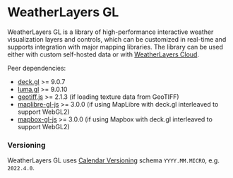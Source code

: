 # WeatherLayers GL

WeatherLayers GL is a library of high-performance interactive weather visualization layers and controls, which can be customized in real-time and supports integration with major mapping libraries. The library can be used either with custom self-hosted data or with [WeatherLayers Cloud](../weatherlayers-cloud/).

Peer dependencies:

* [deck.gl](https://deck.gl) >= 9.0.7
* [luma.gl](https://luma.gl/) >= 9.0.10
* [geotiff.js](https://github.com/geotiffjs/geotiff.js/) >= 2.1.3 (if loading texture data from GeoTIFF)
* [maplibre-gl-js](https://github.com/maplibre/maplibre-gl-js) >= 3.0.0 (if using MapLibre with deck.gl interleaved to support WebGL2)
* [mapbox-gl-js](https://github.com/mapbox/mapbox-gl-js) >= 3.0.0 (if using Mapbox with deck.gl interleaved to support WebGL2)

### Versioning

WeatherLayers GL uses [Calendar Versioning](https://calver.org/) schema `YYYY.MM.MICRO`, e.g. `2022.4.0`.
